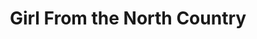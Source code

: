---
title: Girl From the North Country
poster: girl.jpg
header: ''
description: Conor McPherson's acclaimed new work features the music of Bob Dylan.
theater: Belasco Theatre
original_preview: '2020-02-07'
original_opening: '2020-03-05'
preview: '2021-10-13'
opening: '2021-10-13'
closing: ''
tonyaward: false
criticspick: true
tags: 
  - Musical
  - Broadway
trailer: 'https://www.youtube.com/watch?v=A1SA1NNhG9A'
website: 'https://northcountryonbroadway.com/'
tickets:
  - highlight: true
    info: 'https://northcountrylottery.com'
    title: $39 Lottery
    type: digitalLottery
  - highlight: false
    info: >-
      Available on the day of the performance at Belasco Theatre box office 10
      AM Monday-Saturday, and, beginning March 15, 12 PM Sunday. Cash or credit
      card. Limit 2 tickets per person. Seat Locations determined at the
      discretion of the box office. Subject to daily availability.
    title: $39 Rush
    type: rush
  - highlight: false
    info: 'https://www.telecharge.com/Broadway/Girl-From-The-North-Country/Ticket'
    title: $49+ Tickets
    type: regular
---